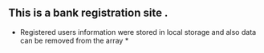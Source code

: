 ## This is a bank registration site .
* Registered users information were stored in local storage and also data can be removed from the array * 
